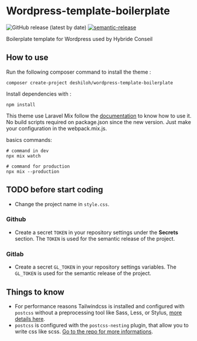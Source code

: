 # Wordpress-template-boilerplate
![GitHub release (latest by date)](https://img.shields.io/github/v/release/deshiloh/wordpress-template-boilerplate?label=version)
[![semantic-release](https://img.shields.io/badge/%20%20%F0%9F%93%A6%F0%9F%9A%80-semantic--release-e10079.svg)](https://github.com/semantic-release/semantic-release)

Boilerplate template for Wordpress used by Hybride Conseil

## How to use

Run the following composer command to install the theme :

`composer create-project deshiloh/wordpress-template-boilerplate`

Install dependencies with :

`npm install`

This theme use Laravel Mix follow the [documentation](https://laravel-mix.com/docs/6.0/cli) to know how to use it.
No build scripts required on package.json since the new version. Just make your configuration in the webpack.mix.js.

basics commands: 
```
# command in dev
npx mix watch

# command for production
npx mix --production
```

## TODO before start coding

- Change the project name in `style.css`.
  
### Github
- Create a secret `TOKEN` in your repository settings under the **Secrets** section. The `TOKEN` is used for the semantic release of the project.

### Gitlab
- Create a secret `GL_TOKEN` in your repository settings variables. The `GL_TOKEN` is used for the semantic release of the project.

## Things to know

- For performance reasons Tailwindcss is installed and configured with `postcss` without a preprocessing tool like Sass, 
  Less, or Stylus, [more details here](https://tailwindcss.com/docs/using-with-preprocessors#using-sass-less-or-stylus).
- `postcss` is configured with the `postcss-nesting` plugin, that allow you to write css like scss. [Go to the repo for more informations](https://github.com/csstools/postcss-nesting).



